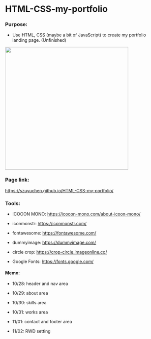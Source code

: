# HTML-CSS-my-portfolio

### Purpose: 

- Use HTML, CSS (maybe a bit of JavaScript) to create my portfolio landing page. (Unfinished)

<img src="" width=400>

### Page link:

https://szuyuchen.github.io/HTML-CSS-my-portfolio/

### Tools:

- ICOOON MONO: https://icooon-mono.com/about-icoon-mono/

- iconmonstr: https://iconmonstr.com/

- fontawesome: https://fontawesome.com/

- dummyimage: https://dummyimage.com/

- circle crop: https://crop-circle.imageonline.co/

- Google Fonts: https://fonts.google.com/

#### Memo: 

- 10/28: header and nav area

- 10/29: about area

- 10/30: skills area

- 10/31: works area

- 11/01: contact and footer area

- 11/02: RWD setting
